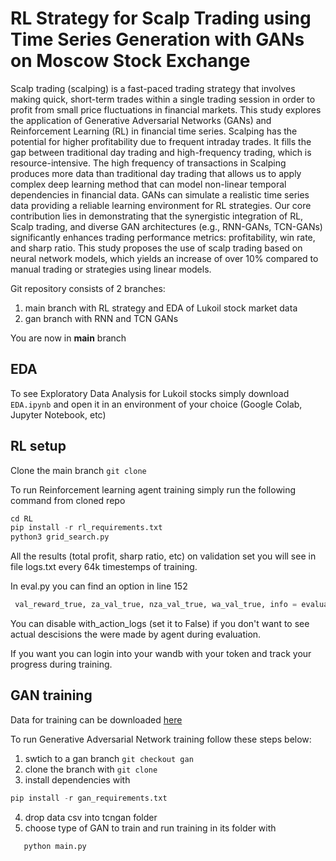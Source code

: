 # RL Strategy for Scalp Trading using Time Series Generation with GANs on Moscow Stock Exchange

Scalp trading (scalping) is a fast-paced trading strategy that involves making quick, short-term trades within a single trading session in order to profit from small price fluctuations in financial markets. This study explores the application of Generative Adversarial Networks (GANs) and Reinforcement Learning (RL) in financial time series. Scalping has the potential for higher profitability due to frequent intraday trades. It fills the gap between traditional day trading and high-frequency trading, which is resource-intensive. The high frequency of transactions in Scalping produces more data than traditional day trading that allows us to apply complex deep learning method that can model non-linear temporal dependencies in financial data. GANs can simulate a realistic time series data providing a reliable learning environment for RL strategies. Our core contribution lies in demonstrating that the synergistic integration of RL, Scalp trading, and diverse GAN architectures (e.g., RNN-GANs, TCN-GANs) significantly enhances trading performance metrics: profitability, win rate, and sharp ratio. This study proposes the use of scalp trading based on neural network models, which yields an increase of over 10\% compared to manual trading or strategies using linear models.

Git repository consists of 2 branches:
1) main branch with RL strategy and EDA of Lukoil stock market data
2) gan branch with RNN and TCN GANs

You are now in **main** branch

## EDA
To see Exploratory Data Analysis for Lukoil stocks simply download ```EDA.ipynb``` and open it in an environment of your choice (Google Colab, Jupyter Notebook, etc)

## RL setup
Clone the main branch  ```git clone```

To run Reinforcement learning agent training simply run the following command from cloned repo
```python
cd RL
pip install -r rl_requirements.txt
python3 grid_search.py
```
All the results (total profit, sharp ratio, etc) on validation set you will see in file logs.txt every 64k timestemps of training. 

In eval.py you can find an option in line 152 
```python
 val_reward_true, za_val_true, nza_val_true, wa_val_true, info = evaluate_agent(self.model, create_masked_env(TestingTradingEnv(**self.val_env_config)), max_steps=min(20000, len(self.df_val)) - 1, with_action_logs=True)
 ```
You can disable with_action_logs (set it to False) if you don't want to see actual descisions the were made by agent during evaluation.  

If you want you can login into your wandb with your token and track your progress during training. 


## GAN training
Data for training can be downloaded [here](https://drive.google.com/file/d/1OHlZT5b5a9qAnQxwF8-x6UO3OO8Lv31N/view?usp=sharing)

To run Generative Adversarial Network training follow these steps below:
1) swtich to a gan branch ```git checkout gan```
2) clone the branch with ```git clone```
3) install dependencies with
```python
pip install -r gan_requirements.txt
```
4) drop data csv into tcngan folder
5) choose type of GAN to train and run training in its folder with
```python
   python main.py
   ``` 
